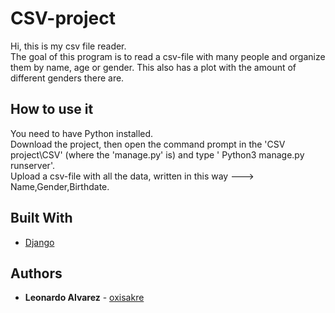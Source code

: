 # CSV-project
 Hi, this is my csv file reader.\
 The goal of this program is to read a csv-file with many people and organize them by name, age or gender. This also has a plot with the amount of different genders there are.

## How to use it
 You need to have Python installed.\
 Download the project, then open the command prompt in the 'CSV project\CSV' (where the 'manage.py' is) and type ' Python3 manage.py runserver'.\
 Upload a csv-file with all the data, written in this way ---> Name,Gender,Birthdate.

## Built With

* [Django](https://docs.djangoproject.com/en/4.1/)

## Authors

* **Leonardo Alvarez** - [oxisakre](https://github.com/oxisakre)